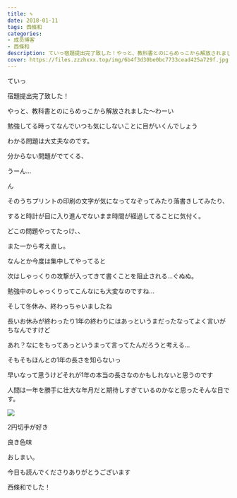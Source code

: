```yaml
---
title: ✎︎
date: 2018-01-11
tags: 西條和
categories: 
- 成员博客
- 西條和
description: ていっ宿題提出完了致した！やっと、教科書とのにらめっこから解放されました〜わーい勉強してる時ってなんでいつも気にしないことに目がいくんでしょう...
cover: https://files.zzzhxxx.top/img/6b4f3d30be0bc7733cead425a729f.jpg 
---
```





ていっ





宿題提出完了致した！





やっと、教科書とのにらめっこから解放されました〜わーい







勉強してる時ってなんでいつも気にしないことに目がいくんでしょう





わかる問題は大丈夫なのです。



分からない問題がでてくる、


うーん…


ん





そのうちプリントの印刷の文字が気になってなぞってみたり落書きしてみたり、



すると時計が目に入り進んでないまま時間が経過してることに気付く。




どこの問題やってたっけ、、



また一から考え直し。







なんとか今度は集中してやってると






次はしゃっくりの攻撃が入ってきて書くことを阻止される…ぐぬぬ。





勉強中のしゃっくりってこんなにも大変なのですね…










そして冬休み、終わっちゃいましたね






長いお休みが終わったり1年の終わりにはあっというまだったなってよく言いがちなんですけど








あれ？なにをもってあっというまって言ってたんだろうと考える…






そもそもほんとの1年の長さを知らないっ








早いなって思うけどそれが1年の本当の長さなのかもしれないと思うのです








人間は一年を勝手に壮大な年月だと期待しすぎているのかなと思ったそんな日です。










![](https://files.zzzhxxx.top/img/6b4f3d30be0bc7733cead425a729f.jpg)









2円切手が好き



良き色味






おしまい。










今日も読んでくださりありがとうございます




西條和でした！


